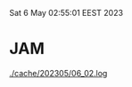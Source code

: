 Sat  6 May 02:55:01 EEST 2023
# JAM
<a href='./cache/202305/06_02.log'>./cache/202305/06_02.log</a>

